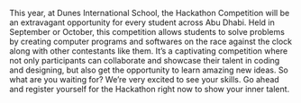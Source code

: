 This year, at Dunes International School, the Hackathon Competition will be an extravagant opportunity for every student across Abu Dhabi. Held in September or October, this competition allows students to solve problems by creating computer programs and softwares on the race against the clock along with other contestants like them. 
It’s a captivating competition where not only participants can collaborate and showcase their talent in coding and designing, but also get the opportunity to learn amazing new ideas.
So what are you waiting for? We’re very excited to see your skills. Go ahead and register yourself for the Hackathon right now to show your inner talent.
